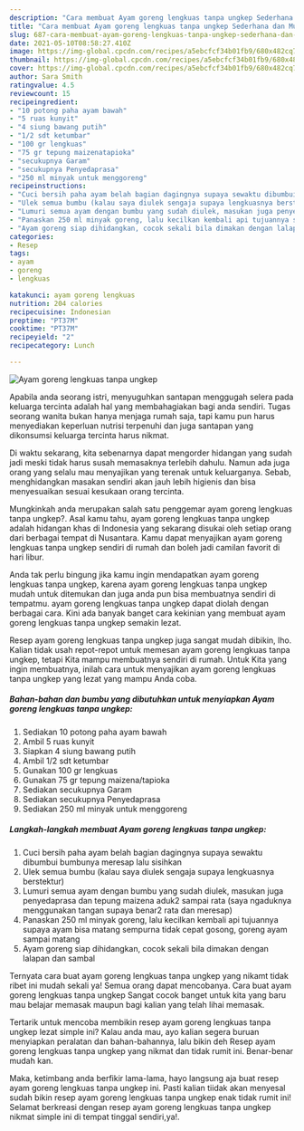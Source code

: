 ```yaml
---
description: "Cara membuat Ayam goreng lengkuas tanpa ungkep Sederhana dan Mudah Dibuat"
title: "Cara membuat Ayam goreng lengkuas tanpa ungkep Sederhana dan Mudah Dibuat"
slug: 687-cara-membuat-ayam-goreng-lengkuas-tanpa-ungkep-sederhana-dan-mudah-dibuat
date: 2021-05-10T08:58:27.410Z
image: https://img-global.cpcdn.com/recipes/a5ebcfcf34b01fb9/680x482cq70/ayam-goreng-lengkuas-tanpa-ungkep-foto-resep-utama.jpg
thumbnail: https://img-global.cpcdn.com/recipes/a5ebcfcf34b01fb9/680x482cq70/ayam-goreng-lengkuas-tanpa-ungkep-foto-resep-utama.jpg
cover: https://img-global.cpcdn.com/recipes/a5ebcfcf34b01fb9/680x482cq70/ayam-goreng-lengkuas-tanpa-ungkep-foto-resep-utama.jpg
author: Sara Smith
ratingvalue: 4.5
reviewcount: 15
recipeingredient:
- "10 potong paha ayam bawah"
- "5 ruas kunyit"
- "4 siung bawang putih"
- "1/2 sdt ketumbar"
- "100 gr lengkuas"
- "75 gr tepung maizenatapioka"
- "secukupnya Garam"
- "secukupnya Penyedaprasa"
- "250 ml minyak untuk menggoreng"
recipeinstructions:
- "Cuci bersih paha ayam belah bagian dagingnya supaya sewaktu dibumbui bumbunya meresap lalu sisihkan"
- "Ulek semua bumbu (kalau saya diulek sengaja supaya lengkuasnya berstektur)"
- "Lumuri semua ayam dengan bumbu yang sudah diulek, masukan juga penyedaprasa dan tepung maizena aduk2 sampai rata (saya ngaduknya menggunakan tangan supaya benar2 rata dan meresap)"
- "Panaskan 250 ml minyak goreng, lalu kecilkan kembali api tujuannya supaya ayam bisa matang sempurna tidak cepat gosong, goreng ayam sampai matang"
- "Ayam goreng siap dihidangkan, cocok sekali bila dimakan dengan lalapan dan sambal"
categories:
- Resep
tags:
- ayam
- goreng
- lengkuas

katakunci: ayam goreng lengkuas 
nutrition: 204 calories
recipecuisine: Indonesian
preptime: "PT37M"
cooktime: "PT37M"
recipeyield: "2"
recipecategory: Lunch

---
```



![Ayam goreng lengkuas tanpa ungkep](https://img-global.cpcdn.com/recipes/a5ebcfcf34b01fb9/680x482cq70/ayam-goreng-lengkuas-tanpa-ungkep-foto-resep-utama.jpg)

Apabila anda seorang istri, menyuguhkan santapan menggugah selera pada keluarga tercinta adalah hal yang membahagiakan bagi anda sendiri. Tugas seorang  wanita bukan hanya menjaga rumah saja, tapi kamu pun harus menyediakan keperluan nutrisi terpenuhi dan juga santapan yang dikonsumsi keluarga tercinta harus nikmat.

Di waktu  sekarang, kita sebenarnya dapat mengorder hidangan yang sudah jadi meski tidak harus susah memasaknya terlebih dahulu. Namun ada juga orang yang selalu mau menyajikan yang terenak untuk keluarganya. Sebab, menghidangkan masakan sendiri akan jauh lebih higienis dan bisa menyesuaikan sesuai kesukaan orang tercinta. 



Mungkinkah anda merupakan salah satu penggemar ayam goreng lengkuas tanpa ungkep?. Asal kamu tahu, ayam goreng lengkuas tanpa ungkep adalah hidangan khas di Indonesia yang sekarang disukai oleh setiap orang dari berbagai tempat di Nusantara. Kamu dapat menyajikan ayam goreng lengkuas tanpa ungkep sendiri di rumah dan boleh jadi camilan favorit di hari libur.

Anda tak perlu bingung jika kamu ingin mendapatkan ayam goreng lengkuas tanpa ungkep, karena ayam goreng lengkuas tanpa ungkep mudah untuk ditemukan dan juga anda pun bisa membuatnya sendiri di tempatmu. ayam goreng lengkuas tanpa ungkep dapat diolah dengan berbagai cara. Kini ada banyak banget cara kekinian yang membuat ayam goreng lengkuas tanpa ungkep semakin lezat.

Resep ayam goreng lengkuas tanpa ungkep juga sangat mudah dibikin, lho. Kalian tidak usah repot-repot untuk memesan ayam goreng lengkuas tanpa ungkep, tetapi Kita mampu membuatnya sendiri di rumah. Untuk Kita yang ingin membuatnya, inilah cara untuk menyajikan ayam goreng lengkuas tanpa ungkep yang lezat yang mampu Anda coba.

<!--inarticleads1-->

##### Bahan-bahan dan bumbu yang dibutuhkan untuk menyiapkan Ayam goreng lengkuas tanpa ungkep:

1. Sediakan 10 potong paha ayam bawah
1. Ambil 5 ruas kunyit
1. Siapkan 4 siung bawang putih
1. Ambil 1/2 sdt ketumbar
1. Gunakan 100 gr lengkuas
1. Gunakan 75 gr tepung maizena/tapioka
1. Sediakan secukupnya Garam
1. Sediakan secukupnya Penyedaprasa
1. Sediakan 250 ml minyak untuk menggoreng




<!--inarticleads2-->

##### Langkah-langkah membuat Ayam goreng lengkuas tanpa ungkep:

1. Cuci bersih paha ayam belah bagian dagingnya supaya sewaktu dibumbui bumbunya meresap lalu sisihkan
1. Ulek semua bumbu (kalau saya diulek sengaja supaya lengkuasnya berstektur)
1. Lumuri semua ayam dengan bumbu yang sudah diulek, masukan juga penyedaprasa dan tepung maizena aduk2 sampai rata (saya ngaduknya menggunakan tangan supaya benar2 rata dan meresap)
1. Panaskan 250 ml minyak goreng, lalu kecilkan kembali api tujuannya supaya ayam bisa matang sempurna tidak cepat gosong, goreng ayam sampai matang
1. Ayam goreng siap dihidangkan, cocok sekali bila dimakan dengan lalapan dan sambal




Ternyata cara buat ayam goreng lengkuas tanpa ungkep yang nikamt tidak ribet ini mudah sekali ya! Semua orang dapat mencobanya. Cara buat ayam goreng lengkuas tanpa ungkep Sangat cocok banget untuk kita yang baru mau belajar memasak maupun bagi kalian yang telah lihai memasak.

Tertarik untuk mencoba membikin resep ayam goreng lengkuas tanpa ungkep lezat simple ini? Kalau anda mau, ayo kalian segera buruan menyiapkan peralatan dan bahan-bahannya, lalu bikin deh Resep ayam goreng lengkuas tanpa ungkep yang nikmat dan tidak rumit ini. Benar-benar mudah kan. 

Maka, ketimbang anda berfikir lama-lama, hayo langsung aja buat resep ayam goreng lengkuas tanpa ungkep ini. Pasti kalian tiidak akan menyesal sudah bikin resep ayam goreng lengkuas tanpa ungkep enak tidak rumit ini! Selamat berkreasi dengan resep ayam goreng lengkuas tanpa ungkep nikmat simple ini di tempat tinggal sendiri,ya!.

